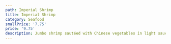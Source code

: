 ```yaml
---
path: Imperial Shrimp
title: Imperial Shrimp
category: Seafood
smallPrice: '7.75'
price: '9.75'
description: Jumbo shrimp sautéed with Chinese vegetables in light sauce
---
```


